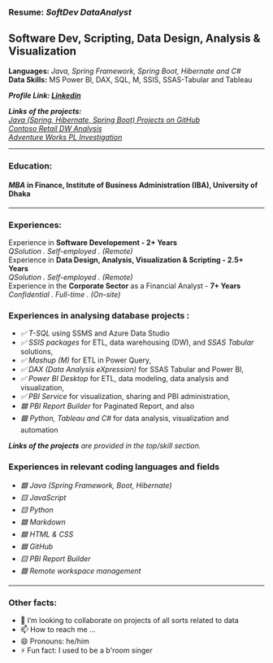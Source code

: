 ### Resume: _SoftDev DataAnalyst_
## Software Dev, Scripting, Data Design, Analysis & Visualization

__Languages:__ _Java, Spring Framework, Spring Boot, Hibernate and C#_<br>
__Data Skills:__ MS Power BI, DAX, SQL, M, SSIS, SSAS-Tabular and Tableau

___Profile Link: <a href="https://www.linkedin.com/in/shahidulquddusi" target="_blank">Linkedin</a>___ 

___Links of the projects:___ 
<br> _<a href="https://github.com/shahidulquddusi/Java-Projects/tree/main/Java%20Projects">Java (Spring, Hibernate, Spring Boot) Projects on GitHub</a>_
<br> _<a href="https://app.powerbi.com/view?r=eyJrIjoiZTMxZjAxNDYtMThjMy00OTY1LTliN2MtNzBiZDc5MTQxNzgxIiwidCI6IjJmZjJhZDJiLTcwYmMtNDMwOS1hZGJiLWJlNmVlMjE0ZmNmNyIsImMiOjEwfQ%3D%3D" target="_blank">Contoso Retail DW Analysis</a>_
<br> _<a href="https://app.powerbi.com/view?r=eyJrIjoiYzcwYzRmMGYtZjQwMy00MmYwLThmMjItNGM0ZjliOWJmYjY1IiwidCI6IjJmZjJhZDJiLTcwYmMtNDMwOS1hZGJiLWJlNmVlMjE0ZmNmNyIsImMiOjEwfQ%3D%3D" target="_blank">Adventure Works PL Investigation</a>_


---
### Education: 
#### <i>MBA</i> in Finance, Institute of Business Administration (IBA), University of Dhaka
---
### Experiences:
Experience in __Software Developement - 2+ Years__
<br> _QSolution . Self-employed . (Remote)_
<br> Experience in __Data Design, Analysis, Visualization & Scripting - 2.5+ Years__
<br> _QSolution . Self-employed . (Remote)_
<br>Experience in the __Corporate Sector__ as a Financial Analyst - __7+ Years__
<br> _Confidential . Full-time . (On-site)_


### Experiences in analysing database projects :

<ul>
<li><i>✅ T-SQL</i> using SSMS and Azure Data Studio  </li>
<li><i>✅ SSIS packages</i> for ETL, data warehousing (DW), and <i>SSAS Tabular</i> solutions,  </li>
<li><i>✅ Mashup (M)</i> for ETL in Power Query,  </li>
<li><i>✅ DAX (Data Analysis eXpression)</i> for SSAS Tabular and Power BI,  </li>
<li><i>✅ Power BI Desktop</i> for ETL, data modeling, data analysis and visualization,  </li>
<li><i>✅ PBI Service</i> for visualization, sharing and PBI administration,  </li>
<li><i>🟦 PBI Report Builder</i> for Paginated Report, and also   </li>
<li><i>🟪 Python, Tableau and C#</i>  for data analysis, visualization and automation</li>
</ul>

___Links of the projects__ are provided in the top/skill section._

### Experiences in relevant coding languages and fields

<ul>
<li> <i>🟩 Java (Spring Framework, Boot, Hibernate)</i> </li>
<li> <i>🟨 JavaScript</i> </li>
<li> <i>🟨 Python</i> </li>
<li> <i>🟦 Markdown</i> </li>
<li> <i>🟦 HTML & CSS</i> </li>
<li> <i>🟦 GitHub</i> </li>
<li> <i>🟨 PBI Report Builder</i> </li>
<li> <i>🟪 Remote workspace management</i> </li>
</ul>

---
### Other facts:

- 💞️ I’m looking to collaborate on projects of all sorts related to data
- 📫 How to reach me ... 
- 😄 Pronouns: he/him
- ⚡ Fun fact: I used to be a b'room singer

<!---
shahidulq/shahidulq is a ✨ special ✨ repository because its `README.md` (this file) appears on your GitHub profile.
You can click the Preview link to take a look at your changes.
--->
